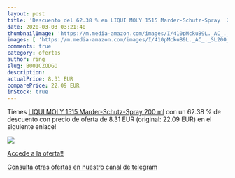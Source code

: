 ```yaml
---
layout: post
title: 'Descuento del 62.38 % en LIQUI MOLY 1515 Marder-Schutz-Spray  200'
date: 2020-03-03 03:21:40
thumbnailImage: 'https://m.media-amazon.com/images/I/410pMckuB9L._AC_._SL200_.jpg'
images: [ 'https://m.media-amazon.com/images/I/410pMckuB9L._AC_._SL200_.jpg' ]
comments: true
category: ofertas
author: ring
slug: B001CZODGO
description:
actualPrice: 8.31 EUR
comparePrice: 22.09 EUR
inStock: true
---
```


Tienes [LIQUI MOLY 1515 Marder-Schutz-Spray  200 ml](https://www.amazon.com/dp/B001CZODGO/?tag=redken08-20) con un 62.38 % de descuento con precio de oferta de 8.31 EUR (original: 22.09 EUR) en el siguiente enlace!

[![](https://m.media-amazon.com/images/I/410pMckuB9L._AC_._SL200_.jpg)](https://www.amazon.com/dp/B001CZODGO/?tag=redken08-20)

[Accede a la oferta!!](https://www.amazon.com/dp/B001CZODGO/?tag=redken08-20)

[Consulta otras ofertas en nuestro canal de telegram](https://t.me/s/ofertas25)
